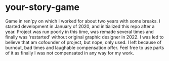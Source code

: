 # your-story-game
Game in ren'py on which I worked for about two years with some breaks. I started development in January of 2020, and initialized this repo after a year. Project was run poorly in this time, was remade several times and finally was 'restarted' without original graphic designer in 2022. I was led to believe that am cofounder of project, but nope, only used. I left because of burnout, bad times and laughable compensation offer. Feel free to use parts of it as finally I was not compensated in any way for my work.
